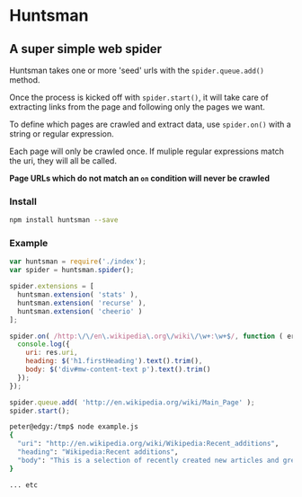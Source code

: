 
# Huntsman

## A super simple web spider

Huntsman takes one or more 'seed' urls with the `spider.queue.add()` method.

Once the process is kicked off with `spider.start()`, it will take care of extracting links from the page and following only the pages we want.

To define which pages are crawled and extract data, use `spider.on()` with a string or regular expression.

Each page will only be crawled once. If muliple regular expressions match the uri, they will all be called.

**Page URLs which do not match an `on` condition will never be crawled**

### Install

```bash
npm install huntsman --save
```

### Example

```javascript
var huntsman = require('./index');
var spider = huntsman.spider();

spider.extensions = [
  huntsman.extension( 'stats' ),
  huntsman.extension( 'recurse' ),
  huntsman.extension( 'cheerio' )
];

spider.on( /http:\/\/en\.wikipedia\.org\/wiki\/\w+:\w+$/, function ( err, res, body, $ ){
  console.log({
    uri: res.uri,
    heading: $('h1.firstHeading').text().trim(),
    body: $('div#mw-content-text p').text().trim()
  });
});

spider.queue.add( 'http://en.wikipedia.org/wiki/Main_Page' );
spider.start();
```

```bash
peter@edgy:/tmp$ node example.js 
{
  "uri": "http://en.wikipedia.org/wiki/Wikipedia:Recent_additions",
  "heading": "Wikipedia:Recent additions",
  "body": "This is a selection of recently created new articles and greatly expanded former stub articles on Wikipedia that were featured on the Main Page as part of Did you know? You can submit new pages for consideration. (Archives are grouped by month of Main page appearance.)Tip: To find which archive contains the fact that appeared on Did You Know?, return to the article and click \"What links here\" to the left of the article. Then, in the dropdown menu provided for namespace, choose Wikipedia and click \"Go\". When you find \"Wikipedia:Recent additions\" and a number, click it and search for the article name.\n\nCurrent archive"
}

... etc
```